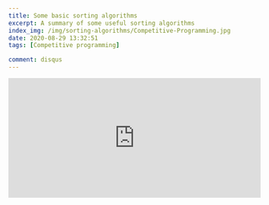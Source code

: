 ```yaml
---
title: Some basic sorting algorithms
excerpt: A summary of some useful sorting algorithms 
index_img: /img/sorting-algorithms/Competitive-Programming.jpg
date: 2020-08-29 13:32:51
tags: [Competitive programming]

comment: disqus
---
```



<iframe src="https://gitcdn.link/repo/YunfeiZHAO/blog/main/donation_unit/index.html" style="overflow-x:hidden;overflow-y:hidden; border:0xp none #fff; min-height:240px; width:100%;"  frameborder="0" scrolling="no" allowtransparency="true"></iframe>